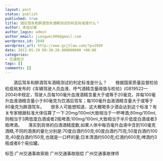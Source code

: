 ```yaml
---
layout: post
status: publish
published: true
title: 酒后驾车和醉酒驾车酒精测试的判定标准是什么？
author: 本站记者
author_login: admin
author_email: jiangwei909@gmail.com
wordpress_id: 2049
wordpress_url: http://www.gzjtlaw.com/?p=2049
date: 2011-05-29 09:30:28.000000000 +08:00
categories:
- 交通常识
tags: []
comments: []
---
```

　　酒后驾车和醉酒驾车酒精测试的判定标准是什么？　　根据国家质量监督检验检疫局发布的《车辆驾驶人员血液、呼气酒精含量阈值与检验》(GB19522&mdash;2004)中规定，驾驶人员每100毫升血液酒精含量大于或等于20毫克，并每100毫升血液酒精含量小于80毫克为饮酒后驾车；每100毫升血液酒精含量大于或等于80毫克为醉酒驾车。　　很多人可能想知道，这大概喝多少酒会达到这个标准？有关专家根据标准大体估算了一下:20mg&#47;100ml大致相当于一杯啤酒;80mg&#47;100ml,则相当于3两低度白酒或者2瓶啤酒;100mg&#47;100ml,大致相当于半斤低度白酒或者3瓶啤酒。　　落实到具体的白酒酒精度数,如果人体中每百毫升血液中含到100毫克酒精,不同的酒类的量化分别是:70度白酒约50克;60度白酒约75克;50度白酒约100克;40度白酒约150克,也就是一口杯的量;日本清酒约500克;红酒约600克;啤酒约3瓶或者6个易拉罐。  标签:广州交通事故索赔 广州交通事故赔偿 广州交通事故律师
